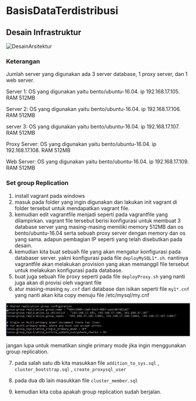 # BasisDataTerdistribusi

## Desain Infrastruktur

![DesainArsitektur](https://user-images.githubusercontent.com/47885672/66406946-a6323880-ea16-11e9-918c-008e160587a0.PNG)

### Keterangan
Jumlah server yang digunakan ada 3 server database, 1 proxy server, dan 1 web server.

Server 1: OS yang digunakan yaitu bento/ubuntu-16.04.
          ip 192.168.17.105.
          RAM 512MB
          
Server 2: OS yang digunakan yaitu bento/ubuntu-16.04.
          ip 192.168.17.106.
          RAM 512MB
          
server 3: OS yang digunakan yaitu bento/ubuntu-16.04.
          ip 192.168.17.107.
          RAM 512MB        
          
Proxy Server: OS yang digunakan yaitu bento/ubuntu-16.04.
              ip 192.168.17.108.
              RAM 512MB          
              
Web Server: OS yang digunakan yaitu bento/ubuntu-16.04.
            ip 192.168.17.109.
            RAM 512MB            
            
          

### Set group Replication
1. install vagrant pada windows
2. masuk pada folder yang ingin digunakan dan lakukan init vagrant di folder tersebut untuk mendapatkan vagrant file.
3. kemudian edit vagrantfile menjadi seperti pada vagrantfile yang dilampirkan.
    vagrant file tersebut berisi konfigurasi untuk membuat 3 database server yang masing-masing memiliki memory 512MB dan os bento/ubuntu-16.04 serta sebuah proxy server dengan memory dan os yang sama. adapun pembagian IP seperti yang telah disebutkan pada desain.
4. kemudian kita buat sebuah file yang akan mengatur konfigurasi pada databaser server. yakni konfigurasi pada file ```deployMySQL1*.sh```. nantinya vagrantfile akan melakukan provision yang akan memanggil file tersebut untuk melakukan konfigurasi pada database.
5. buat juga sebuah file proxy seperti pada file ```deployProxy.sh``` yang nanti juga akan di provisi oleh vagrant file
6. atur masing-masing ```my.cnf``` dari database dan isikan seperti file ```my1*.cnf``` yang nanti akan kita copy menuju file /etc/mysql/my.cnf

![](gambar/loosegrouprepliandmulti.png)

jangan lupa untuk mematikan single primary mode jika ingin menggunakan group replication.

7. pada salah satu db kita masukkan file ```addition_to_sys.sql``` , ```cluster_bootstrap.sql``` , ```create_proxysql_user``` 
8. pada dua db lain masukkan file ```cluster_member.sql```

9. kemudian kita coba apakah group replication sudah berjalan.
